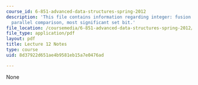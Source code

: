 ```yaml
---
course_id: 6-851-advanced-data-structures-spring-2012
description: 'This file contains information regarding integer: fusion trees: sketching,
  parallel comparison, most significant set bit.'
file_location: /coursemedia/6-851-advanced-data-structures-spring-2012/8d37922d651ae4b9581eb15a7e0476ad_MIT6_851S12_Lec12.pdf
file_type: application/pdf
layout: pdf
title: Lecture 12 Notes
type: course
uid: 8d37922d651ae4b9581eb15a7e0476ad

---
```

None